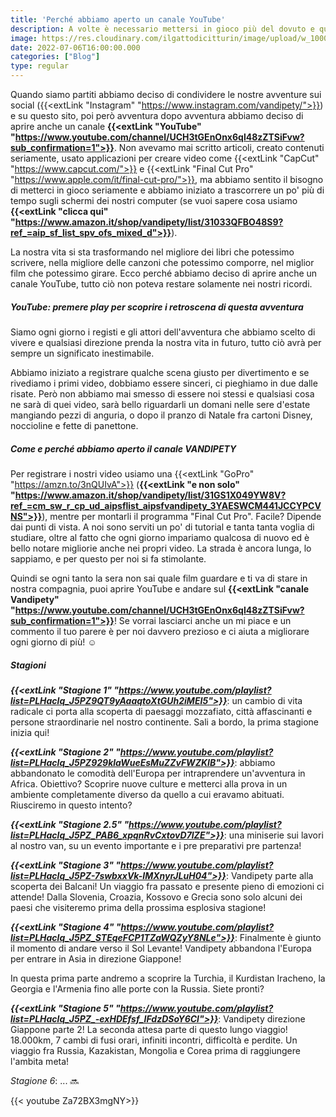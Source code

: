 ```yaml
---
title: 'Perché abbiamo aperto un canale YouTube'
description: A volte è necessario mettersi in gioco più del dovuto e questa ci sembrava l'occasione giusta per farlo.
image: https://res.cloudinary.com/ilgattodicitturin/image/upload/w_1000/f_auto,q_auto:eco/v1657123237/Articoli/Come_e_perche_abbiamo_aperto_un_canale_YouTube.png
date: 2022-07-06T16:00:00.000
categories: ["Blog"]
type: regular
---
```


Quando siamo partiti abbiamo deciso di condividere le nostre avventure sui social ({{<extLink "Instagram" "https://www.instagram.com/vandipety/">}}) e su questo sito, poi però avventura dopo avventura abbiamo deciso di aprire anche un canale **{{<extLink "YouTube" "https://www.youtube.com/channel/UCH3tGEnOnx6ql48zZTSiFvw?sub_confirmation=1">}}**.
Non avevamo mai scritto articoli, creato contenuti seriamente, usato applicazioni per creare video come {{<extLink "CapCut" "https://www.capcut.com/">}} e {{<extLink "Final Cut Pro" "https://www.apple.com/it/final-cut-pro/">}}, ma abbiamo sentito il bisogno di metterci in gioco seriamente e abbiamo iniziato a trascorrere un po' più di tempo sugli schermi dei nostri computer  (se vuoi sapere cosa usiamo **{{<extLink "clicca qui" "https://www.amazon.it/shop/vandipety/list/31033QFBO48S9?ref_=aip_sf_list_spv_ofs_mixed_d">}}**).  

La nostra vita si sta trasformando nel migliore dei libri che potessimo scrivere, nella migliore delle canzoni che potessimo comporre, nel miglior film che potessimo girare.
Ecco perché abbiamo deciso di aprire anche un canale YouTube, tutto ciò non poteva restare solamente nei nostri ricordi. 

##### YouTube: premere play per scoprire i retroscena di questa avventura
Siamo ogni giorno i registi e gli attori dell'avventura che abbiamo scelto di vivere e qualsiasi direzione prenda la nostra vita in futuro, tutto ciò avrà per sempre un significato inestimabile. 

Abbiamo iniziato a registrare qualche scena giusto per divertimento e se rivediamo i primi video, dobbiamo essere sinceri, ci pieghiamo in due dalle risate. Però non abbiamo mai smesso di essere noi stessi e qualsiasi cosa ne sarà di quei video, sarà bello riguardarli un domani nelle sere d'estate mangiando pezzi di anguria, o dopo il pranzo di Natale fra cartoni Disney, noccioline e fette di panettone.

##### Come e perché abbiamo aperto il canale VANDIPETY
Per registrare i nostri video usiamo una {{<extLink "GoPro" "https://amzn.to/3nQUIvA">}} (**{{<extLink "e non solo" "https://www.amazon.it/shop/vandipety/list/31GS1X049YW8V?ref_=cm_sw_r_cp_ud_aipsflist_aipsfvandipety_3YAESWCM441JCCYPCVNS">}}**), mentre per montarli il programma "Final Cut Pro". Facile?
Dipende dai punti di vista. A noi sono serviti un po' di tutorial e tanta tanta voglia di studiare, oltre al fatto che ogni giorno impariamo qualcosa di nuovo ed è bello notare migliorie anche nei propri video. La strada è ancora lunga, lo sappiamo, e per questo per noi si fa stimolante. 

Quindi se ogni tanto la sera non sai quale film guardare e ti va di stare in nostra compagnia, puoi aprire YouTube e andare sul **{{<extLink "canale Vandipety" "https://www.youtube.com/channel/UCH3tGEnOnx6ql48zZTSiFvw?sub_confirmation=1">}}**! Se vorrai lasciarci anche un mi piace e un commento il tuo parere è per noi davvero prezioso e ci aiuta a migliorare ogni giorno di più! ☺️

##### Stagioni
_**{{<extLink "Stagione 1" "https://www.youtube.com/playlist?list=PLHaclq_J5PZ9QT9yAaaqtoXtGUh2iMEI5">}}**_: un cambio di vita radicale ci porta alla scoperta di paesaggi mozzafiato, città affascinanti e persone straordinarie nel nostro continente. Sali a bordo, la prima stagione inizia qui!

_**{{<extLink "Stagione 2" "https://www.youtube.com/playlist?list=PLHaclq_J5PZ929klaWueEsMuZZvFWZKIB">}}**_: abbiamo abbandonato le comodità dell'Europa per intraprendere un'avventura in Africa. Obiettivo? Scoprire nuove culture e metterci alla prova in un ambiente completamente diverso da quello a cui eravamo abituati. Riusciremo in questo intento?

_**{{<extLink "Stagione 2.5" "https://www.youtube.com/playlist?list=PLHaclq_J5PZ_PAB6_xpqnRvCxtovD7lZE">}}**_: una miniserie sui lavori al nostro van, su un evento importante e i pre preparativi pre partenza!

_**{{<extLink "Stagione 3" "https://www.youtube.com/playlist?list=PLHaclq_J5PZ-7swbxxVk-IMXnyrJLuH04">}}**_: Vandipety parte alla scoperta dei Balcani! Un viaggio fra passato e presente pieno di emozioni ci attende! Dalla Slovenia, Croazia, Kossovo e Grecia sono solo alcuni dei paesi che visiteremo prima della prossima esplosiva stagione!

_**{{<extLink "Stagione 4" "https://www.youtube.com/playlist?list=PLHaclq_J5PZ_STEqeFCP1TZaWQZyY8NLe">}}**_: Finalmente è giunto il momento di andare verso il Sol Levante! Vandipety abbandona l'Europa per entrare in Asia in direzione Giappone!

In questa prima parte andremo a scoprire la Turchia, il Kurdistan Iracheno, la Georgia e l'Armenia fino alle porte con la Russia. Siete pronti?

_**{{<extLink "Stagione 5" "https://www.youtube.com/playlist?list=PLHaclq_J5PZ_-exHDEfsf_IFdzDSoY6Cl">}}**_: Vandipety direzione Giappone parte 2! La seconda attesa parte di questo lungo viaggio! 18.000km, 7 cambi di fusi orari, infiniti incontri, difficoltà e perdite. Un viaggio fra Russia, Kazakistan, Mongolia e Corea prima di raggiungere l'ambita meta!

_Stagione 6_: ... 🔜

{{< youtube Za72BX3mgNY>}}
